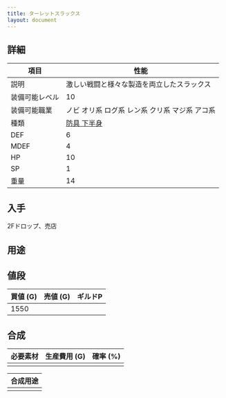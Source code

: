 ```yaml
---
title: ターレットスラックス
layout: document
---
```

## 詳細


|項目|性能|
|---|---|
|説明|激しい戦闘と様々な製造を両立したスラックス|
|装備可能レベル|10|
|装備可能職業|ノビ オリ系 ログ系 レン系 クリ系 マジ系 アコ系|
|種類|[防具 下半身](防具(下半身))|
|DEF|6|
|MDEF|4|
|HP|10|
|SP|1|
|重量|14|

## 入手

2Fドロップ、売店

## 用途


## 値段


|買値 (G)|売値 (G)|ギルドP|
|---|---|---|
|1550|||

## 合成


|必要素材|生産費用 (G)|確率 (%)|
|---|---|---|
||||


|合成用途|
|---|
||